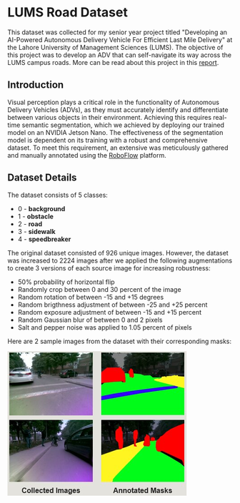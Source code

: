 # LUMS Road Dataset
 
This dataset was collected for my senior year project titled "Developing an AI-Powered Autonomous Delivery Vehicle For Efficient Last Mile Delivery" at the Lahore University of Management Sciences (LUMS). The objective of this project was to develop an ADV that can self-navigate its way across the LUMS campus roads. More can be read about this project in this [report](https://drive.google.com/file/d/1h10nqKdAF45nh_qeJYBRUZCC9tG98CAv/view).

## Introduction

Visual perception plays a critical role in the functionality of Autonomous Delivery Vehicles (ADVs), as they must accurately identify and differentiate between various objects in their environment. Achieving this requires real-time semantic segmentation, which we achieved by deploying our trained model on an NVIDIA Jetson Nano. The effectiveness of the segmentation model is dependent on its training with a robust and comprehensive dataset. To meet this requirement, an extensive was meticulously gathered and manually annotated using the [RoboFlow](https://universe.roboflow.com/senior-project-irtnh/lums-road-dataset) platform.

## Dataset Details

The dataset consists of 5 classes:

- 0 - **background**
- 1 - **obstacle**
- 2 - **road**
- 3 - **sidewalk**
- 4 - **speedbreaker**

The original dataset consisted of 926 unique images. However, the dataset was increased to 2224 images after we applied the following augmentations to create 3 versions of each source image for increasing robustness:

* 50% probability of horizontal flip
* Randomly crop between 0 and 30 percent of the image
* Random rotation of between -15 and +15 degrees
* Random brigthness adjustment of between -25 and +25 percent
* Random exposure adjustment of between -15 and +15 percent
* Random Gaussian blur of between 0 and 2 pixels
* Salt and pepper noise was applied to 1.05 percent of pixels

Here are 2 sample images from the dataset with their corresponding masks:

![alttext](originals_with_masks.jpg)